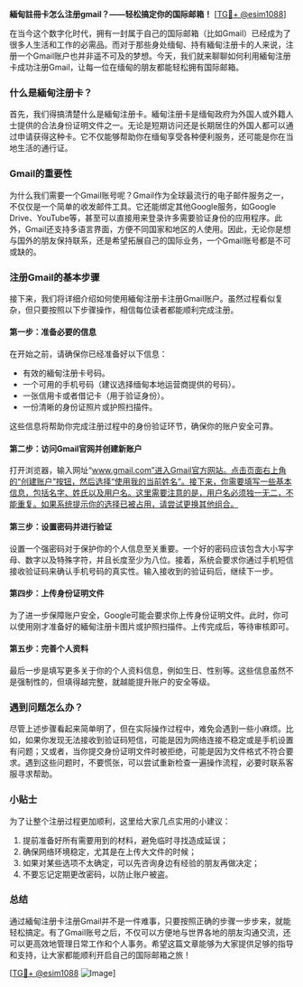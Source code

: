 **緬甸註冊卡怎么注册gmail？——轻松搞定你的国际邮箱！** [[TG💪+ @esim1088](https://t.me/s/esim1088)]

在当今这个数字化时代，拥有一封属于自己的国际邮箱（比如Gmail）已经成为了很多人生活和工作的必需品。而对于那些身处缅甸、持有緬甸注册卡的人来说，注册一个Gmail账户也并非遥不可及的梦想。今天，我们就来聊聊如何利用緬甸注册卡成功注册Gmail，让每一位在缅甸的朋友都能轻松拥有国际邮箱。

### 什么是緬甸注册卡？

首先，我们得搞清楚什么是緬甸注册卡。緬甸注册卡是缅甸政府为外国人或外籍人士提供的合法身份证明文件之一。无论是短期访问还是长期居住的外国人都可以通过申请获得这种卡。它不仅能够帮助你在缅甸享受各种便利服务，还可能是你在当地生活的通行证。

### Gmail的重要性

为什么我们需要一个Gmail账号呢？Gmail作为全球最流行的电子邮件服务之一，不仅仅是一个简单的收发邮件工具。它还能绑定其他Google服务，如Google Drive、YouTube等，甚至可以直接用来登录许多需要验证身份的应用程序。此外，Gmail还支持多语言界面，方便不同国家和地区的人使用。因此，无论你是想与国外的朋友保持联系，还是希望拓展自己的国际业务，一个Gmail账号都是不可或缺的。

### 注册Gmail的基本步骤

接下来，我们将详细介绍如何使用緬甸注册卡注册Gmail账户。虽然过程看似复杂，但只要按照以下步骤操作，相信每位读者都能顺利完成注册。

#### 第一步：准备必要的信息

在开始之前，请确保你已经准备好以下信息：
- 有效的緬甸注册卡号码。
- 一个可用的手机号码（建议选择缅甸本地运营商提供的号码）。
- 一张信用卡或者借记卡（用于验证身份）。
- 一份清晰的身份证照片或护照扫描件。

这些信息将帮助你完成注册过程中的身份验证环节，确保你的账户安全可靠。

#### 第二步：访问Gmail官网并创建新账户

打开浏览器，输入网址“www.gmail.com”进入Gmail官方网站。点击页面右上角的“创建账户”按钮，然后选择“使用我的当前姓名”。接下来，你需要填写一些基本信息，包括名字、姓氏以及用户名。这里需要注意的是，用户名必须独一无二，不能重复。如果系统提示你的选择已被占用，请尝试更换其他组合。

#### 第三步：设置密码并进行验证

设置一个强密码对于保护你的个人信息至关重要。一个好的密码应该包含大小写字母、数字以及特殊字符，并且长度至少为八位。接着，系统会要求你通过手机短信接收验证码来确认手机号码的真实性。输入接收到的验证码后，继续下一步。

#### 第四步：上传身份证明文件

为了进一步保障账户安全，Google可能会要求你上传身份证明文件。此时，你可以使用刚才准备好的緬甸注册卡图片或护照扫描件。上传完成后，等待审核即可。

#### 第五步：完善个人资料

最后一步是填写更多关于你的个人资料信息，例如生日、性别等。这些信息虽然不是强制性的，但填得越完整，就越能提升账户的安全等级。

### 遇到问题怎么办？

尽管上述步骤看起来简单明了，但在实际操作过程中，难免会遇到一些小麻烦。比如，如果你发现无法接收到验证码短信，可能是因为网络连接不稳定或是手机设置有问题；又或者，当你提交身份证明文件时被拒绝，可能是因为文件格式不符合要求。遇到这些问题时，不要慌张，可以尝试重新检查一遍操作流程，必要时联系客服寻求帮助。

### 小贴士

为了让整个注册过程更加顺利，这里给大家几点实用的小建议：
1. 提前准备好所有需要用到的材料，避免临时寻找造成延误；
2. 确保网络环境稳定，尤其是在上传大文件的时候；
3. 如果对某些选项不太确定，可以先咨询身边有经验的朋友再做决定；
4. 不要忘记定期更改密码，以防止账户被盗。

### 总结

通过緬甸注册卡注册Gmail并不是一件难事，只要按照正确的步骤一步步来，就能轻松搞定。有了Gmail账号之后，不仅可以方便地与世界各地的朋友沟通交流，还可以更高效地管理日常工作和个人事务。希望这篇文章能够为大家提供足够的指导和支持，让大家都能顺利开启自己的国际邮箱之旅！

[[TG💪+ @esim1088](https://t.me/s/esim1088) ![Image](https://i.postimg.cc/4NQfJmqS/Snipaste-2025-05-13-00-14-12.png)]